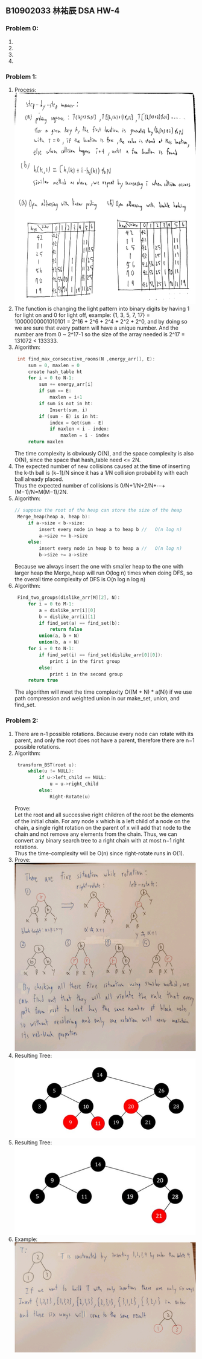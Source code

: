 ## B10902033 林祐辰 DSA HW-4  
### Problem 0:
1. 
2. 
3. 
4. 
### Problem 1:  
1. Process:
   <img src="./P1-1.jpg" style="zoom:100%" />  
2. The function is changing the light pattern into binary digits by having 1 for light on and 0 for light off, example: {1, 3, 5, 7, 17} = 10000000001010101 = 2^16 + 2^6 + 2^4 + 2^2 + 2^0, and by doing so we are sure that every pattern will have a unique number. And the number are from 0 ~ 2^17-1 so the size of the array needed is 2^17 = 131072 < 133333.
3. Algorithm:
   ```C
    int find_max_consecutive_rooms(N ,energy_arr[], E):
        sum = 0, maxlen = 0
        create hash_table ht
        for i = 0 to N-1:
            sum += energy_arr[i]
            if sum == E:
                maxlen = i+1
            if sum is not in ht:
                Insert(sum, i)
            if (sum - E) is in ht:
                index = Get(sum - E)
                if maxlen < i - index:
                    maxlen = i - index
        return maxlen
   ```
   The time complexity is obviously O(N), and the space complexity is also O(N), since the space that hash_table need <= 2N.
4. The expected number of new collisions caused at the time of inserting the k-th ball is (k−1)/N since it has a 1/N collision probability with each ball already placed.  
Thus the expected number of collisions is 0/N+1/N+2/N+⋯+(M−1)/N=M(M−1)/2N.
5. Algorithm:
   ```C
   // suppose the root of the heap can store the size of the heap
    Merge_heap(heap a, heap b):
        if a->size < b->size:
            insert every node in heap a to heap b //   O(n log n)
            a->size += b->size
        else:
            insert every node in heap b to heap a //   O(n log n)
            b->size += a->size
   ```
   Because we always insert the one with smaller heap to the one with larger heap the Merge_heap will run O(log n) times when doing DFS, so the overall time complexity of DFS is O(n log n log n)
6. Algorithm:  
   ```C
    Find_two_groups(dislike_arr[M][2], N):
        for i = 0 to M-1:
            a = dislike_arr[i][0]
            b = dislike_arr[i][1]
            if find_set(a) == find_set(b):
                return false
            union(a, b + N)
            union(b, a + N)
        for i = 0 to N-1:
            if find_set(i) == find_set(dislike_arr[0][0]):
                print i in the first group
            else:
                print i in the second group
        return true
   ```
   The algorithm will meet the time complexity O((M + N) * a(N)) if we use path compression and weighted union in our make_set, union, and find_set.

### Problem 2:
1. There are n-1 possible rotations. Because every node can rotate with its parent, and only the root does not have a parent, therefore there are n−1 possible rotations.
2. Algorithm:
   ```C
    transform_BST(root u):
        while(u != NULL):
            if u->left_child == NULL:
                u = u->right_child
            else:
                Right-Rotate(u)
   ```
   Prove:  
   Let the root and all successive right children of the root be the elements of the initial chain. For any node x which is a left child of a node on the chain, a single right rotation on the parent of x will add that node to the chain and not remove any elements from the chain. Thus, we can convert any binary search tree to a right chain with at most n−1 right rotations.  
   Thus the time-complexity will be O(n) since right-rotate runs in O(1).
3. Prove:  
   <img src="./P2-3.jpg" style="zoom:100%" /> 
4. Resulting Tree:  
   <img src="./P2-4.jpg" style="zoom:100%" /> 
5. Resulting Tree:  
   <img src="./P2-5.jpg" style="zoom:100%" />
6. Example:  
   <img src="./P2-6.jpg" style="zoom:120%" />